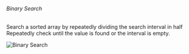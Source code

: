 ###### Binary Search
Search a sorted array by repeatedly dividing the search interval in half Repeatedly check until the value is found or the interval is empty.

![Binary Search ](<img src=https://www.geeksforgeeks.org/wp-content/uploads/Binary-Search.png width="200">)

